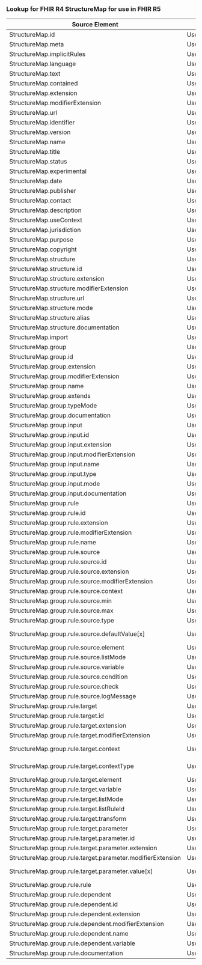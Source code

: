 ### Lookup for FHIR R4 StructureMap for use in FHIR R5

| Source Element | Usage | Target |
| -------------- | ----- | ------ |
| StructureMap.id | UseElementSameName | StructureMap.id |
| StructureMap.meta | UseElementSameName | StructureMap.meta |
| StructureMap.implicitRules | UseElementSameName | StructureMap.implicitRules |
| StructureMap.language | UseElementSameName | StructureMap.language |
| StructureMap.text | UseElementSameName | StructureMap.text |
| StructureMap.contained | UseElementSameName | StructureMap.contained |
| StructureMap.extension | UseElementSameName | StructureMap.extension |
| StructureMap.modifierExtension | UseElementSameName | StructureMap.modifierExtension |
| StructureMap.url | UseElementSameName | StructureMap.url |
| StructureMap.identifier | UseElementSameName | StructureMap.identifier |
| StructureMap.version | UseElementSameName | StructureMap.version |
| StructureMap.name | UseElementSameName | StructureMap.name |
| StructureMap.title | UseElementSameName | StructureMap.title |
| StructureMap.status | UseElementSameName | StructureMap.status |
| StructureMap.experimental | UseElementSameName | StructureMap.experimental |
| StructureMap.date | UseElementSameName | StructureMap.date |
| StructureMap.publisher | UseElementSameName | StructureMap.publisher |
| StructureMap.contact | UseElementSameName | StructureMap.contact |
| StructureMap.description | UseElementSameName | StructureMap.description |
| StructureMap.useContext | UseElementSameName | StructureMap.useContext |
| StructureMap.jurisdiction | UseElementSameName | StructureMap.jurisdiction |
| StructureMap.purpose | UseElementSameName | StructureMap.purpose |
| StructureMap.copyright | UseElementSameName | StructureMap.copyright |
| StructureMap.structure | UseElementSameName | StructureMap.structure |
| StructureMap.structure.id | UseElementSameName | StructureMap.structure.id |
| StructureMap.structure.extension | UseElementSameName | StructureMap.structure.extension |
| StructureMap.structure.modifierExtension | UseElementSameName | StructureMap.structure.modifierExtension |
| StructureMap.structure.url | UseElementSameName | StructureMap.structure.url |
| StructureMap.structure.mode | UseElementSameName | StructureMap.structure.mode |
| StructureMap.structure.alias | UseElementSameName | StructureMap.structure.alias |
| StructureMap.structure.documentation | UseElementSameName | StructureMap.structure.documentation |
| StructureMap.import | UseElementSameName | StructureMap.import |
| StructureMap.group | UseElementSameName | StructureMap.group |
| StructureMap.group.id | UseElementSameName | StructureMap.group.id |
| StructureMap.group.extension | UseElementSameName | StructureMap.group.extension |
| StructureMap.group.modifierExtension | UseElementSameName | StructureMap.group.modifierExtension |
| StructureMap.group.name | UseElementSameName | StructureMap.group.name |
| StructureMap.group.extends | UseElementSameName | StructureMap.group.extends |
| StructureMap.group.typeMode | UseElementSameName | StructureMap.group.typeMode |
| StructureMap.group.documentation | UseElementSameName | StructureMap.group.documentation |
| StructureMap.group.input | UseElementSameName | StructureMap.group.input |
| StructureMap.group.input.id | UseElementSameName | StructureMap.group.input.id |
| StructureMap.group.input.extension | UseElementSameName | StructureMap.group.input.extension |
| StructureMap.group.input.modifierExtension | UseElementSameName | StructureMap.group.input.modifierExtension |
| StructureMap.group.input.name | UseElementSameName | StructureMap.group.input.name |
| StructureMap.group.input.type | UseElementSameName | StructureMap.group.input.type |
| StructureMap.group.input.mode | UseElementSameName | StructureMap.group.input.mode |
| StructureMap.group.input.documentation | UseElementSameName | StructureMap.group.input.documentation |
| StructureMap.group.rule | UseElementSameName | StructureMap.group.rule |
| StructureMap.group.rule.id | UseElementSameName | StructureMap.group.rule.id |
| StructureMap.group.rule.extension | UseElementSameName | StructureMap.group.rule.extension |
| StructureMap.group.rule.modifierExtension | UseElementSameName | StructureMap.group.rule.modifierExtension |
| StructureMap.group.rule.name | UseElementSameName | StructureMap.group.rule.name |
| StructureMap.group.rule.source | UseElementSameName | StructureMap.group.rule.source |
| StructureMap.group.rule.source.id | UseElementSameName | StructureMap.group.rule.source.id |
| StructureMap.group.rule.source.extension | UseElementSameName | StructureMap.group.rule.source.extension |
| StructureMap.group.rule.source.modifierExtension | UseElementSameName | StructureMap.group.rule.source.modifierExtension |
| StructureMap.group.rule.source.context | UseElementSameName | StructureMap.group.rule.source.context |
| StructureMap.group.rule.source.min | UseElementSameName | StructureMap.group.rule.source.min |
| StructureMap.group.rule.source.max | UseElementSameName | StructureMap.group.rule.source.max |
| StructureMap.group.rule.source.type | UseElementSameName | StructureMap.group.rule.source.type |
| StructureMap.group.rule.source.defaultValue[x] | UseExtension | http://hl7.org/fhir/4.0/StructureDefinition/extension-StructureMap.group.rule.source.defaultValue |
| StructureMap.group.rule.source.element | UseElementSameName | StructureMap.group.rule.source.element |
| StructureMap.group.rule.source.listMode | UseElementSameName | StructureMap.group.rule.source.listMode |
| StructureMap.group.rule.source.variable | UseElementSameName | StructureMap.group.rule.source.variable |
| StructureMap.group.rule.source.condition | UseElementSameName | StructureMap.group.rule.source.condition |
| StructureMap.group.rule.source.check | UseElementSameName | StructureMap.group.rule.source.check |
| StructureMap.group.rule.source.logMessage | UseElementSameName | StructureMap.group.rule.source.logMessage |
| StructureMap.group.rule.target | UseElementSameName | StructureMap.group.rule.target |
| StructureMap.group.rule.target.id | UseElementSameName | StructureMap.group.rule.target.id |
| StructureMap.group.rule.target.extension | UseElementSameName | StructureMap.group.rule.target.extension |
| StructureMap.group.rule.target.modifierExtension | UseElementSameName | StructureMap.group.rule.target.modifierExtension |
| StructureMap.group.rule.target.context | UseExtension | http://hl7.org/fhir/4.0/StructureDefinition/extension-StructureMap.group.rule.target.context |
| StructureMap.group.rule.target.contextType | UseExtension | http://hl7.org/fhir/4.0/StructureDefinition/extension-StructureMap.group.rule.target.contextType |
| StructureMap.group.rule.target.element | UseElementSameName | StructureMap.group.rule.target.element |
| StructureMap.group.rule.target.variable | UseElementSameName | StructureMap.group.rule.target.variable |
| StructureMap.group.rule.target.listMode | UseElementSameName | StructureMap.group.rule.target.listMode |
| StructureMap.group.rule.target.listRuleId | UseElementSameName | StructureMap.group.rule.target.listRuleId |
| StructureMap.group.rule.target.transform | UseElementSameName | StructureMap.group.rule.target.transform |
| StructureMap.group.rule.target.parameter | UseElementSameName | StructureMap.group.rule.target.parameter |
| StructureMap.group.rule.target.parameter.id | UseElementSameName | StructureMap.group.rule.target.parameter.id |
| StructureMap.group.rule.target.parameter.extension | UseElementSameName | StructureMap.group.rule.target.parameter.extension |
| StructureMap.group.rule.target.parameter.modifierExtension | UseElementSameName | StructureMap.group.rule.target.parameter.modifierExtension |
| StructureMap.group.rule.target.parameter.value[x] | UseExtension | http://hl7.org/fhir/4.0/StructureDefinition/extension-StructureMap.group.rule.target.parameter.value |
| StructureMap.group.rule.rule | UseElementSameName | StructureMap.group.rule.rule |
| StructureMap.group.rule.dependent | UseElementSameName | StructureMap.group.rule.dependent |
| StructureMap.group.rule.dependent.id | UseElementSameName | StructureMap.group.rule.dependent.id |
| StructureMap.group.rule.dependent.extension | UseElementSameName | StructureMap.group.rule.dependent.extension |
| StructureMap.group.rule.dependent.modifierExtension | UseElementSameName | StructureMap.group.rule.dependent.modifierExtension |
| StructureMap.group.rule.dependent.name | UseElementSameName | StructureMap.group.rule.dependent.name |
| StructureMap.group.rule.dependent.variable | UseElementRenamed | StructureMap.group.rule.dependent.parameter |
| StructureMap.group.rule.documentation | UseElementSameName | StructureMap.group.rule.documentation |

